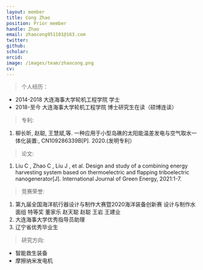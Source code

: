 ```yaml
---
layout: member
title: Cong Zhao
position: Prior member
handle: Zhao
email: zhaocong951101@163.com
twitter: 
github: 
scholar:
orcid: 
image: /images/team/zhaocong.png
cv: 
---
```



> 个人经历：

- 2014-2018 大连海事大学轮机工程学院 学士
- 2018-至今 大连海事大学轮机工程学院 博士研究生在读（硕博连读）

> 专利:

1. 柳长昕, 赵聪, 王慧斌,等. 一种应用于小型岛礁的太阳能温差发电与空气取水一体化装置:, CN109286339B[P]. 2020.(发明专利）

> 论文:

1. Liu C ,  Zhao C ,  Liu J , et al. Design and study of a combining energy harvesting system based on thermoelectric and flapping triboelectric nanogenerator[J]. International Journal of Green Energy, 2021:1-7.

> 竞赛荣誉:

1. 第九届全国海洋航行器设计与制作大赛暨2020海洋装备创新赛 设计与制作水面组 特等奖 董家乐 赵天聪 赵聪 王岩 王建业
2. 大连海事大学优秀指导员助理
3. 辽宁省优秀毕业生

> 研究方向:

- 智能救生装备
- 摩擦纳米发电机


